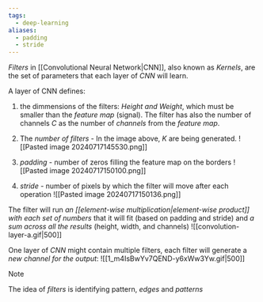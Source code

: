 ```yaml
---
tags:
  - deep-learning
aliases:
  - padding
  - stride
---
```

*Filters* in [[Convolutional Neural Network|CNN]], also known as *Kernels*, are the set of parameters that each layer of *CNN* will learn.

A layer of CNN defines:
1. the dimmensions of the filters: *Height and Weight*, which must be smaller than the *feature map* (signal). The filter has also the number of channels *C* as the number of *channels* from the *feature map*.
2. The *number of filters* - In the image above, *K* are being generated.
![[Pasted image 20240717145530.png]]

3. *padding* - number of zeros filling the feature map on the borders
![[Pasted image 20240717150100.png]]

4. *stride* - number of pixels by which the filter will move after each operation
![[Pasted image 20240717150136.png]]


The filter will run *an [[element-wise multiplication|element-wise product]] with each set of numbers* that it will fit (based on padding and stride) and *a sum across all the results* (height, width, and channels)
![[convolution-layer-a.gif|500]]

One layer of *CNN* might contain multiple filters, each filter will generate a *new channel for the output*:
![[1_m4IsBwYv7QEND-y6xWw3Yw.gif|500]]

>[!note]
>The idea of *filters* is identifying pattern, *edges* and *patterns*

